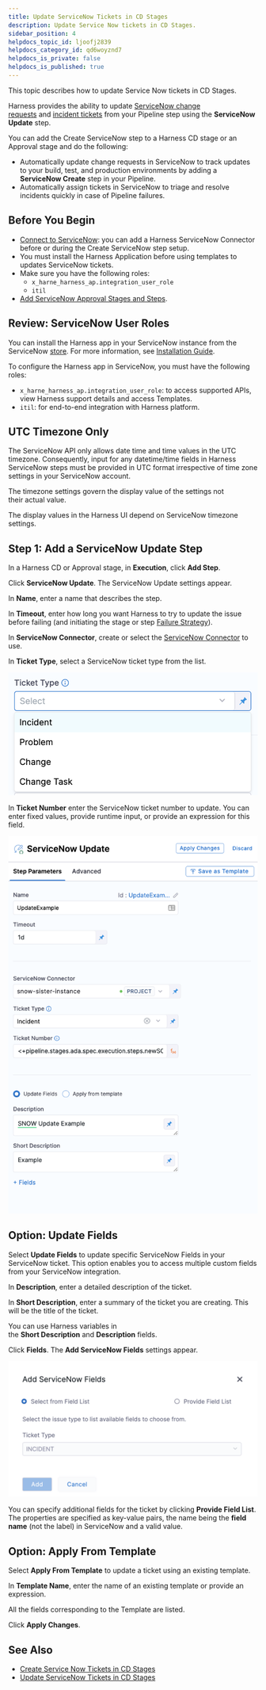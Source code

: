 ```yaml
---
title: Update ServiceNow Tickets in CD Stages
description: Update Service Now tickets in CD Stages.
sidebar_position: 4
helpdocs_topic_id: ljoofj2839
helpdocs_category_id: qd6woyznd7
helpdocs_is_private: false
helpdocs_is_published: true
---
```


This topic describes how to update Service Now tickets in CD Stages.

Harness provides the ability to update [ServiceNow change requests](https://docs.servicenow.com/bundle/rome-it-service-management/page/product/change-management/concept/c_ITILChangeManagement.html) and [incident tickets](https://docs.servicenow.com/bundle/rome-it-service-management/page/product/incident-management/concept/c_IncidentManagement.html) from your Pipeline step using the **ServiceNow Update** step.

You can add the Create ServiceNow step to a Harness CD stage or an Approval stage and do the following:

* Automatically update change requests in ServiceNow to track updates to your build, test, and production environments by adding a **ServiceNow Create** step in your Pipeline.
* Automatically assign tickets in ServiceNow to triage and resolve incidents quickly in case of Pipeline failures.

## Before You Begin

* [Connect to ServiceNow](../../../platform/7_Connectors/Ticketing-Systems/connect-to-service-now.md): you can add a Harness ServiceNow Connector before or during the Create ServiceNow step setup.
* You must install the Harness Application before using templates to updates ServiceNow tickets.​​
* Make sure you have the following roles:
	+ `x_harne_harness_ap.integration_user_role​​`
	+ `itil`​​
* [Add ServiceNow Approval Stages and Steps](../../../platform/9_Approvals/service-now-approvals.md).

## Review: ServiceNow User Roles

You can install the Harness app in your ServiceNow instance from the ServiceNow [store](https://store.servicenow.com/sn_appstore_store.do#!/store/application/de154a1e1b75851044cbdb58b04bcb11/1.0.1?referer=%2Fstore%2Fsearch%3Flistingtype%3Dallintegrations%25253Bancillary_app%25253Bcertified_apps%25253Bcontent%25253Bindustry_solution%25253Boem%25253Butility%25253Btemplate%26q%3Dharness&sl=sh). For more information, see [Installation Guide](https://store.servicenow.com/appStoreAttachments.do?sys_id=1fc1632b872f4dd0970e2178cebb35ba).

To configure the Harness app in ServiceNow, you must have the following roles:​

* `x_harne_harness_ap.integration_user_role​​​`: to access supported APIs, view Harness support details and access Templates.
* `itil`​: for end-to-end integration with Harness platform.

## UTC Timezone Only

The ServiceNow API only allows date time and time values in the UTC timezone. Consequently, input for any datetime/time fields in Harness ServiceNow steps must be provided in UTC format irrespective of time zone settings in your ServiceNow account.

The timezone settings govern the display value of the settings not their actual value.

The display values in the Harness UI depend on ServiceNow timezone settings.

## Step 1: Add a ServiceNow Update Step

In a Harness CD or Approval stage, in **Execution**, click **Add Step**.

Click **ServiceNow Update**. The ServiceNow Update settings appear.

In **Name**, enter a name that describes the step.

In **Timeout**, enter how long you want Harness to try to update the issue before failing (and initiating the stage or step [Failure Strategy](../../../platform/8_Pipelines/define-a-failure-strategy-on-stages-and-steps.md)).

In **ServiceNow Connector**, create or select the [ServiceNow Connector](../../../platform/7_Connectors/Ticketing-Systems/connect-to-service-now.md) to use.

In **Ticket Type**, select a ServiceNow ticket type from the list.

![](./static/update-service-now-tickets-in-cd-stages-22.png)

In **Ticket Number** enter the ServiceNow ticket number to update. You can enter fixed values, provide runtime input, or provide an expression for this field.

![](./static/update-service-now-tickets-in-cd-stages-23.png)

## Option: Update Fields

Select **Update Fields** to update specific ServiceNow Fields in your ServiceNow ticket. This option enables you to access multiple custom fields from your ServiceNow integration.

In **Description**, enter a detailed description of the ticket.

In **Short Description**, enter a summary of the ticket you are creating. This will be the title of the ticket.

You can use Harness variables in the **Short Description** and **Description** fields.

Click **Fields**. The **Add ServiceNow Fields** settings appear.

![](./static/update-service-now-tickets-in-cd-stages-24.png)

You can specify additional fields for the ticket by clicking **Provide Field List**. The properties are specified as key-value pairs, the name being the **field name** (not the label) in ServiceNow and a valid value.

## Option: Apply From Template

Select **Apply From Template** to update a ticket using an existing template.

In **Template Name**, enter the name of an existing template or provide an expression.

All the fields corresponding to the Template are listed.

Click **Apply Changes**.

## See Also

* [Create Service Now Tickets in CD Stages](create-service-now-tickets-in-cd-stages.md)
* [Update ServiceNow Tickets in CD Stages](update-service-now-tickets-in-cd-stages.md)

